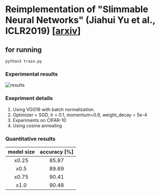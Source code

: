 # Reimplementation of "Slimmable Neural Networks" (Jiahui Yu et al., ICLR2019) [[arxiv](https://arxiv.org/abs/1812.08928)]

## for running
```python3
python3 train.py
```

### Experimental results
![results](img/plot_results.png)

### Exepriment details
1. Using VGG16 with batch normalization.
2. Optimizer = SGD, lr = 0.1, momentum=0.9, weight_decay = 5e-4
3. Experiments on CIFAR-10
4. Using cosine annealing

### Quantitative results

| model size | accuracy [%] |
|:-:|:-:|
| x0.25 | 85.87 |
| x0.5 | 89.69 |
| x0.75 | 90.41 |
| x1.0 | 90.48 |
